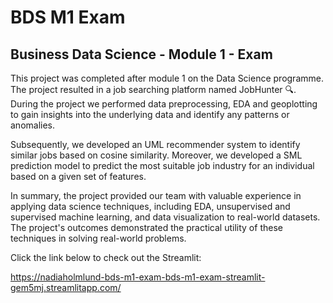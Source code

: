 # BDS M1 Exam

## Business Data Science - Module 1 - Exam

This project was completed after module 1 on the Data Science programme. The project resulted in a job searching platform named JobHunter 🔍. During the project we performed data preprocessing, EDA and geoplotting to gain insights into the underlying data and identify any patterns or anomalies.

Subsequently, we developed an UML recommender system to identify similar jobs based on cosine similarity. Moreover, we developed a SML prediction model to predict the most suitable job industry for an individual based on a given set of features.

In summary, the project provided our team with valuable experience in applying data science techniques, including EDA, unsupervised and supervised machine learning, and data visualization to real-world datasets. The project's outcomes demonstrated the practical utility of these techniques in solving real-world problems.

Click the link below to check out the Streamlit:

https://nadiaholmlund-bds-m1-exam-bds-m1-exam-streamlit-gem5mj.streamlitapp.com/
